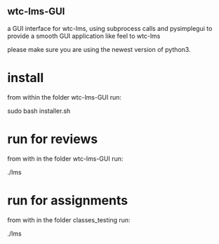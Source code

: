 ## wtc-lms-GUI
a GUI interface for wtc-lms, using subprocess calls and pysimplegui to provide a smooth GUI application like feel to wtc-lms  

please make sure you are using the newest version of python3.


# install
from within the folder wtc-lms-GUI run:

sudo bash installer.sh


# run for reviews
from with in the folder wtc-lms-GUI run:

./lms


# run for assignments
from with in the folder classes_testing run:

./lms
